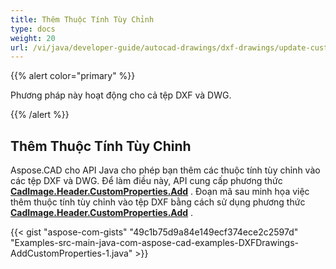 ```yaml
---
title: Thêm Thuộc Tính Tùy Chỉnh
type: docs
weight: 20
url: /vi/java/developer-guide/autocad-drawings/dxf-drawings/update-custom-properties/
---
```


{{% alert color="primary" %}}

Phương pháp này hoạt động cho cả tệp DXF và DWG.

{{% /alert %}}

## Thêm Thuộc Tính Tùy Chỉnh

Aspose.CAD cho API Java cho phép bạn thêm các thuộc tính tùy chỉnh vào các tệp DXF và DWG. Để làm điều này, API cung cấp phương thức [**CadImage.Header.CustomProperties.Add**](https://reference.aspose.com/cad/java/com.aspose.cad.fileformats.cad.cadobjects/CadHeader#getCustomProperties--) .
Đoạn mã sau minh họa việc thêm thuộc tính tùy chỉnh vào tệp DXF bằng cách sử dụng phương thức [**CadImage.Header.CustomProperties.Add**](https://reference.aspose.com/cad/java/com.aspose.cad.fileformats.cad.cadobjects/CadHeader#getCustomProperties--) .

{{< gist "aspose-com-gists" "49c1b75d9a84e149ecf374ece2c2597d" "Examples-src-main-java-com-aspose-cad-examples-DXFDrawings-AddCustomProperties-1.java" >}}
